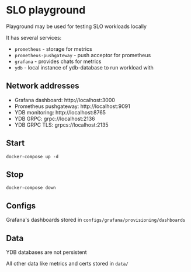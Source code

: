 # SLO playground

Playground may be used for testing SLO workloads locally

It has several services:

- `prometheus` - storage for metrics
- `prometheus-pushgateway` - push acceptor for prometheus
- `grafana` - provides chats for metrics
- `ydb` - local instance of ydb-database to run workload with

## Network addresses

- Grafana dashboard: http://localhost:3000
- Prometheus pushgateway: http://localhost:9091
- YDB monitoring: http://localhost:8765
- YDB GRPC: grpc://localhost:2136
- YDB GRPC TLS: grpcs://localhost:2135

## Start

```shell
docker-compose up -d
```

## Stop

```shell
docker-compose down
```

## Configs

Grafana's dashboards stored in `configs/grafana/provisioning/dashboards`

## Data

YDB databases are not persistent

All other data like metrics and certs stored in `data/`